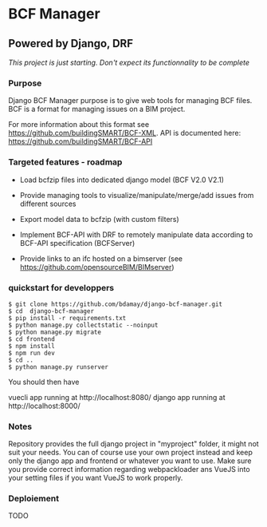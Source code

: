# BCF Manager
## Powered by Django, DRF 

*This project is just starting. Don't expect its functionnality to be complete*

### Purpose

Django BCF Manager purpose is to give web tools for managing BCF files. 
BCF is a format for managing issues on a BIM project. 

For more information about this format see https://github.com/buildingSMART/BCF-XML. 
API is documented here: https://github.com/buildingSMART/BCF-API

### Targeted features  - roadmap 

- Load bcfzip files into dedicated django model (BCF V2.0 V2.1)
- Provide managing tools to visualize/manipulate/merge/add issues from different sources 
- Export model data to bcfzip (with custom filters) 
- Implement BCF-API with DRF to remotely manipulate data according to BCF-API specification (BCFServer)

- Provide links to an ifc hosted on a bimserver (see https://github.com/opensourceBIM/BIMserver)

### quickstart for developpers

```
$ git clone https://github.com/bdamay/django-bcf-manager.git
$ cd  django-bcf-manager
$ pip install -r requirements.txt 
$ python manage.py collectstatic --noinput
$ python manage.py migrate  
$ cd frontend 
$ npm install
$ npm run dev 
$ cd .. 
$ python manage.py runserver
```

You should then have 

vuecli app running  at http://localhost:8080/ 
django app running at http://localhost:8000/ 

### Notes 

Repository provides the full django project in "myproject" folder, it might not suit your needs. 
You can of course use your own project instead and keep only the django app and frontend or whatever you want to use. 
Make sure you provide correct information regarding webpackloader ans VueJS into your setting files if you want VueJS to work properly.

### Deploiement 

TODO
